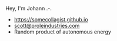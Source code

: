 Hey, I'm Johann .-.<br>

 - https://somecollagist.github.io
 - scott@proleindustries.com
 - Random product of autonomous energy
